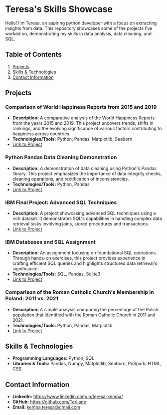 # Teresa's Skills Showcase

Hello! I'm Teresa, an aspiring python developer with a focus on extracting insights from data. This repository showcases some of the projects I've worked on, demonstrating my skills in data analysis, data cleaning, and SQL.

## Table of Contents

1. [Projects](#projects)
2. [Skills & Technologies](#skills)
3. [Contact Information](#contact)

<a name="projects"></a>
## Projects

### Comparison of World Happiness Reports from 2015 and 2019
- **Description:** A comparative analysis of the World Happiness Reports from the years 2015 and 2019. This project uncovers trends, shifts in rankings, and the evolving significance of various factors contributing to happiness across countries.
- **Technologies/Tools:** Python, Pandas, Matplotlib, Seaborn
- [Link to Project](https://github.com/Terilane/portfolio/blob/main/comparison_of_world_happiness_reports_from_2015_and_2019.ipynb)

### Python Pandas Data Cleaning Demonstration

- **Description:** A demonstration of data cleaning using Python's Pandas library. This project emphasizes the importance of data integrity checks, cleaning operations, and rectification of inconsistencies.
- **Technologies/Tools:** Python, Pandas
- [Link to Project](https://github.com/Terilane/portfolio/blob/main/pyhon_pandas_data_cleaning_demonstration.ipynb)

### IBM Final Project: Advanced SQL Techniques

- **Description:** A project showcasing advanced SQL techniques using a rich dataset. It demonstrates SQL's capabilities in handling complex data retrieval tasks involving joins, stored procedures and transactions.
- [Link to Project](https://github.com/Terilane/portfolio/blob/main/IBM_Final_Project_Advanced_SQL_Techniques.ipynb)

### IBM Databases and SQL Assignment

- **Description:** An assignment focusing on foundational SQL operations. Through hands-on exercises, this project provides experience in crafting efficient SQL queries and highlights structured data retrieval's significance.
- **Technologies/Tools:** SQL, Pandas, Sqlite3
- [Link to Project](https://github.com/Terilane/portfolio/blob/main/IBM_Databases_and_SQL_assigment.ipynb)

### Comparison of the Roman Catholic Church's Membership in Poland: 2011 vs. 2021

- **Description:** A simple analysis comparing the percentage of the Polish population that identified with the Roman Catholic Church in 2011 and 2021.
- **Technologies/Tools:** Python, Pandas, Matplotlib
- [Link to Project](https://github.com/Terilane/portfolio/blob/main/comparison_roman_church_poland_2011_vs_2021.ipynb)

## Skills & Technologies

- **Programming Languages:** Python, SQL
- **Libraries & Tools:** Pandas, Numpy, Matplotlib, Seaborn, PySpark, HTML, CSS
<a name="contact"></a>
## Contact Information

- **LinkedIn:** <a name="linkedin" href = "https://www.linkedin.com/in/teresa-kempa/">https://www.linkedin.com/in/teresa-kempa/</a>
- **GitHub:** <a name="github" href = "https://github.com/Terilane">https://github.com/Terilane</a>
- **Email:** kempa.teresa@gmail.com
